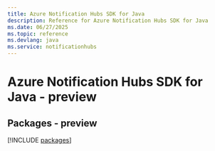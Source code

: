 ```yaml
---
title: Azure Notification Hubs SDK for Java
description: Reference for Azure Notification Hubs SDK for Java
ms.date: 06/27/2025
ms.topic: reference
ms.devlang: java
ms.service: notificationhubs
---
```

# Azure Notification Hubs SDK for Java - preview
## Packages - preview
[!INCLUDE [packages](notification-hubs-index.md)]